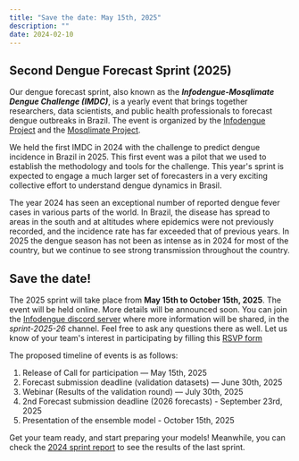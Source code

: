 ```yaml
---
title: "Save the date: May 15th, 2025"
description: ""
date: 2024-02-10
---
```


## Second Dengue Forecast Sprint (2025)
Our dengue forecast sprint, also known  as the ***Infodengue-Mosqlimate Dengue Challenge (IMDC)***, is a yearly event that brings together researchers, data scientists, and public health professionals to forecast dengue outbreaks in Brazil. The event is organized by the [Infodengue Project](https://info.dengue.mat.br) and the [Mosqlimate Project](https://mosqlimate.org).

We held the first IMDC in 2024 with the challenge to predict dengue incidence in Brazil in 2025. This first event was a pilot that we used to establish the methodology and tools for the challenge. This year's sprint is expected to engage a much larger set of forecasters in a very exciting collective effort to understand dengue dynamics in Brasil.

The year 2024 has seen an exceptional number of reported dengue fever cases in various parts of the world. In Brazil, the disease has spread to areas in the south and at altitudes where epidemics were not previously recorded, and the incidence rate has far exceeded that of previous years. In 2025 the dengue season has not been as intense as in 2024 for most of the country, but we continue to see strong transmission throughout the country.



## Save the date!

The 2025 sprint will take place from **May 15th to October 15th, 2025**. The event will be held online. More details will be announced soon. You can join the [Infodengue discord server](https://discord.gg/FJA8rvhkbS) where more information will be shared, in the *sprint-2025-26* channel. Feel free to ask any questions there as well. Let us know of your team's interest in participating by filling this [RSVP form](https://forms.gle/aaUPPgpa7cvRsNXs8)


The proposed timeline of events is as follows:

1. Release of Call for participation — May 15th, 2025
1. Forecast submission deadline (validation datasets) — June 30th, 2025
1. Webinar (Results of the validation round) — July 30th, 2025
1. 2nd Forecast submission deadline (2026 forecasts) - September 23rd, 2025
1. Presentation of the ensemble model - October 15th, 2025

Get your team ready, and start preparing your models! Meanwhile, you can check the [2024 sprint report](https://github.com/Mosqlimate-project/sprint-template) to see the results of the last sprint.
